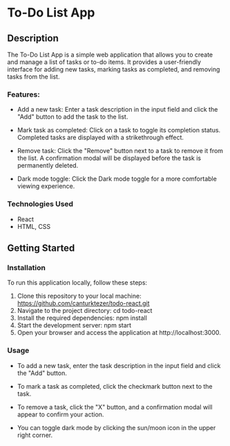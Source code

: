 # To-Do List App

## Description

The To-Do List App is a simple web application that allows you to create and manage a list of tasks or to-do items. It provides a user-friendly interface for adding new tasks, marking tasks as completed, and removing tasks from the list.

### Features:

- Add a new task: Enter a task description in the input field and click the "Add" button to add the task to the list.

- Mark task as completed: Click on a task to toggle its completion status. Completed tasks are displayed with a strikethrough effect.

- Remove task: Click the "Remove" button next to a task to remove it from the list. A confirmation modal will be displayed before the task is permanently deleted.

- Dark mode toggle: Click the Dark mode toggle for a more comfortable viewing experience.

### Technologies Used
- React
- HTML, CSS

## Getting Started

### Installation
To run this application locally, follow these steps:

1. Clone this repository to your local machine: https://github.com/canturktezer/todo-react.git
2. Navigate to the project directory: cd todo-react
3. Install the required dependencies: npm install
4. Start the development server: npm start
5. Open your browser and access the application at http://localhost:3000.


### Usage
- To add a new task, enter the task description in the input field and click the "Add" button.

- To mark a task as completed, click the checkmark button next to the task.

- To remove a task, click the "X" button, and a confirmation modal will appear to confirm your action.

- You can toggle dark mode by clicking the sun/moon icon in the upper right corner.
